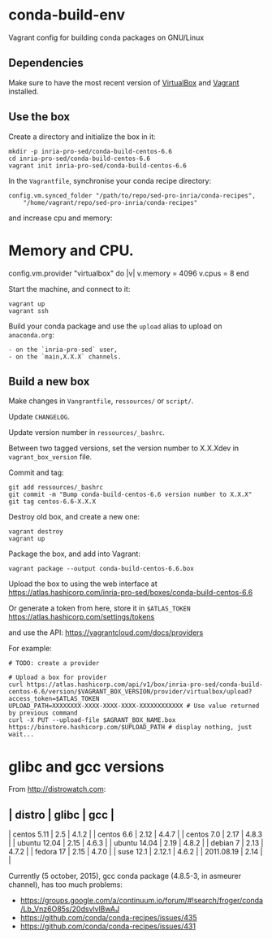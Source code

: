 # conda-build-env

Vagrant config for building conda packages on GNU/Linux

## Dependencies

Make sure to have the most recent version of
[VirtualBox](https://www.virtualbox.org) and
[Vagrant](https://www.vagrantup.com) installed.
    
## Use the box

Create a directory and initialize the box in it:

    mkdir -p inria-pro-sed/conda-build-centos-6.6
    cd inria-pro-sed/conda-build-centos-6.6
    vagrant init inria-pro-sed/conda-build-centos-6.6

In the `Vagrantfile`, synchronise your conda recipe directory:

    config.vm.synced_folder "/path/to/repo/sed-pro-inria/conda-recipes",
        "/home/vagrant/repo/sed-pro-inria/conda-recipes"

and increase cpu and memory:

  # Memory and CPU.
  config.vm.provider "virtualbox" do |v|
    v.memory = 4096
    v.cpus = 8
  end

Start the machine, and connect to it:

    vagrant up
    vagrant ssh

Build your conda package and use the `upload` alias to upload on
`anaconda.org`:

    - on the `inria-pro-sed` user,
    - on the `main,X.X.X` channels.

## Build a new box

Make changes in `Vangrantfile`, `ressources/` or `script/`.

Update `CHANGELOG`.

Update version number in `ressources/_bashrc`.

Between two tagged versions, set the version number to X.X.Xdev in
`vagrant_box_version` file.

Commit and tag:

    git add ressources/_bashrc
    git commit -m "Bump conda-build-centos-6.6 version number to X.X.X"
    git tag centos-6.6-X.X.X

Destroy old box, and create a new one:

    vagrant destroy
    vagrant up

Package the box, and add into Vagrant:

    vagrant package --output conda-build-centos-6.6.box

Upload the box to using the web interface at
    https://atlas.hashicorp.com/inria-pro-sed/boxes/conda-build-centos-6.6

Or generate a token from here, store it in `$ATLAS_TOKEN`
    https://atlas.hashicorp.com/settings/tokens

and use the API:
    https://vagrantcloud.com/docs/providers

For example:

    # TODO: create a provider

    # Upload a box for provider
    curl https://atlas.hashicorp.com/api/v1/box/inria-pro-sed/conda-build-centos-6.6/version/$VAGRANT_BOX_VERSION/provider/virtualbox/upload?access_token=$ATLAS_TOKEN
    UPLOAD_PATH=XXXXXXXX-XXXX-XXXX-XXXX-XXXXXXXXXXXX # Use value returned by previous command
    curl -X PUT --upload-file $AGRANT_BOX_NAME.box https://binstore.hashicorp.com/$UPLOAD_PATH # display nothing, just wait...

# glibc and gcc versions

From http://distrowatch.com:

| distro       | glibc  | gcc   |
---------------------------------
| centos 5.11  | 2.5    | 4.1.2 |
| centos 6.6   | 2.12   | 4.4.7 |
| centos 7.0   | 2.17   | 4.8.3 |
| ubuntu 12.04 | 2.15   | 4.6.3 |
| ubuntu 14.04 | 2.19   | 4.8.2 |
| debian 7     | 2.13   | 4.7.2 |
| fedora 17    | 2.15   | 4.7.0 |
| suse 12.1    | 2.12.1 | 4.6.2 |
| 2011.08.19   | 2.14   |       |

Currently (5 october, 2015), gcc conda package (4.8.5-3, in asmeurer channel),
has too much problems:

  - https://groups.google.com/a/continuum.io/forum/#!search/froger/conda/Lb_Vnz6O85s/20dsvlvlBwAJ
  - https://github.com/conda/conda-recipes/issues/435
  - https://github.com/conda/conda-recipes/issues/431
